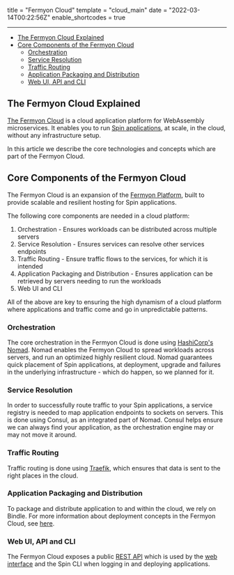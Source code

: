 title = "Fermyon Cloud"
template = "cloud_main"
date = "2022-03-14T00:22:56Z"
enable_shortcodes = true

---
- [The Fermyon Cloud Explained](#the-fermyon-cloud-explained)
- [Core Components of the Fermyon Cloud](#core-components-of-the-fermyon-cloud)
  - [Orchestration](#orchestration)
  - [Service Resolution](#service-resolution)
  - [Traffic Routing](#traffic-routing)
  - [Application Packaging and Distribution](#application-packaging-and-distribution)
  - [Web UI, API and CLI](#web-ui-api-and-cli)


## The Fermyon Cloud Explained

[The Fermyon Cloud](https://cloud.fermyon.com) is a cloud application platform for WebAssembly microservices. It enables you to run [Spin applications](/spin), at scale, in the cloud, without any infrastructure setup.

In this article we describe the core technologies and concepts which are part of the Fermyon Cloud.

## Core Components of the Fermyon Cloud

The Fermyon Cloud is an expansion of the [Fermyon Platform](https://github.com/fermyon/installer), built to provide scalable and resilient hosting for Spin applications. 

The following core components are needed in a cloud platform:

1. Orchestration - Ensures workloads can be distributed across multiple servers
2. Service Resolution - Ensures services can resolve other services endpoints
3. Traffic Routing - Ensure traffic flows to the services, for which it is intended
4. Application Packaging and Distribution - Ensures application can be retrieved by servers needing to run the workloads
5. Web UI and CLI

All of the above are key to ensuring the high dynamism of a cloud platform where applications and traffic come and go in unpredictable patterns.

### Orchestration

The core orchestration in the Fermyon Cloud is done using [HashiCorp's Nomad](https://www.hashicorp.com/products/nomad). Nomad enables the Fermyon Cloud to spread workloads across servers, and run an optimized highly resilient cloud. Nomad guarantees quick placement of Spin applications, at deployment, upgrade and failures in the underlying infrastructure - which do happen, so we planned for it.

### Service Resolution

In order to successfully route traffic to your Spin applications, a service registry is needed to map application endpoints to sockets on servers. This is done using Consul, as an integrated part of Nomad. Consul helps ensure we can always find your application, as the orchestration engine may or may not move it around.

### Traffic Routing

Traffic routing is done using [Traefik](https://doc.traefik.io/), which ensures that data is sent to the right places in the cloud.

### Application Packaging and Distribution

To package and distribute application to and within the cloud, we rely on Bindle. For more information about deployment concepts in the Fermyon Cloud, see [here](deployment-concepts).

### Web UI, API and CLI

The Fermyon Cloud exposes a public [REST API](rest-api.md) which is used by the [web interface](https://cloud.fermyon.com) and the Spin CLI when logging in and deploying applications.
